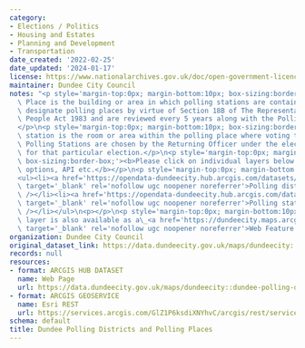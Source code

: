 ```yaml
---
category:
- Elections / Politics
- Housing and Estates
- Planning and Development
- Transportation
date_created: '2022-02-25'
date_updated: '2024-01-17'
license: https://www.nationalarchives.gov.uk/doc/open-government-licence/version/3/
maintainer: Dundee City Council
notes: "<p style='margin-top:0px; margin-bottom:10px; box-sizing:border-box;'>A Polling\
  \ Place is the building or area in which polling stations are contained. Local Authorities\
  \ designate polling places by virtue of Section 18B of The Representation of the\
  \ People Act 1983 and are reviewed every 5 years along with the Polling Districts.\_\
  </p>\n<p style='margin-top:0px; margin-bottom:10px; box-sizing:border-box;'>A polling\
  \ station is the room or area within the polling place where voting takes place.\
  \ Polling Stations are chosen by the Returning Officer under the election rules\
  \ for that particular election.</p>\n<p style='margin-top:0px; margin-bottom:10px;\
  \ box-sizing:border-box;'><b>Please click on individual layers below for download\
  \ options, API etc.</b></p>\n<p style='margin-top:0px; margin-bottom:10px; box-sizing:border-box;'></p>\n\
  <ul><li><a href='https://opendata-dundeecity.hub.arcgis.com/datasets/dundeecity::dundee-polling-districts-and-polling-places-1/about?layer=3'\
  \ target='_blank' rel='nofollow ugc noopener noreferrer'>Polling districts</a><br\
  \ /></li><li><a href='https://opendata-dundeecity.hub.arcgis.com/datasets/dundeecity::dundee-polling-districts-and-polling-places-1/about?layer=4'\
  \ target='_blank' rel='nofollow ugc noopener noreferrer'>Polling stations</a><br\
  \ /></li></ul>\n<p></p>\n<p style='margin-top:0px; margin-bottom:10px; box-sizing:border-box;'>This\
  \ layer is also available as a\_<a href='https://dundeecity.maps.arcgis.com/home/item.html?id=d88978b2091940cc9e37533356ce62e0'\
  \ target='_blank' rel='nofollow ugc noopener noreferrer'>Web Feature Service (WFS)</a></p>"
organization: Dundee City Council
original_dataset_link: https://data.dundeecity.gov.uk/maps/dundeecity::dundee-polling-districts-and-polling-places-1
records: null
resources:
- format: ARCGIS HUB DATASET
  name: Web Page
  url: https://data.dundeecity.gov.uk/maps/dundeecity::dundee-polling-districts-and-polling-places-1
- format: ARCGIS GEOSERVICE
  name: Esri REST
  url: https://services.arcgis.com/GlZ1P6ksdiXNYhvC/arcgis/rest/services/Dundee_Polling_Districts_and_Polling_Stations/FeatureServer
schema: default
title: Dundee Polling Districts and Polling Places
---
```

